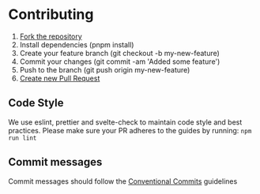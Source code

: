 # Contributing

1. [Fork the repository](https://help.github.com/articles/fork-a-repo/)
2. Install dependencies (pnpm install)
3. Create your feature branch (git checkout -b my-new-feature)
4. Commit your changes (git commit -am 'Added some feature')
5. Push to the branch (git push origin my-new-feature)
6. [Create new Pull Request](https://help.github.com/articles/creating-a-pull-request/)

## Code Style

We use eslint, prettier and svelte-check to maintain code style and best practices. Please make sure your PR adheres to
the guides by running: `npm run lint`

## Commit messages

Commit messages should follow the [Conventional Commits](https://www.conventionalcommits.org/en/v1.0.0/) guidelines
